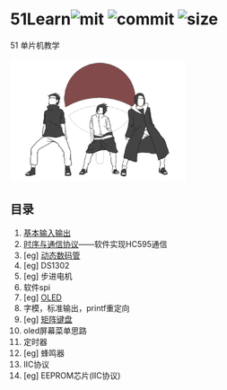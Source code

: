 # 51Learn![mit](https://img.shields.io/github/license/ultrman-seven/51Learn) ![commit](https://img.shields.io/github/last-commit/ultrman-seven/51Learn) ![size](https://img.shields.io/github/repo-size/ultrman-seven/51Learn)

51 单片机教学

![img](./doc/uchiha.gif)

## 目录

1. [基本输入输出](./doc/chap1.md)
2. [时序与通信协议](./doc/chap2.md)——软件实现HC595通信
3. [eg] [动态数码管](./project/%E6%95%B0%E7%A0%81%E7%AE%A1.c)
4. [eg] DS1302
5. [eg] 步进电机
6. 软件spi
7. [eg] [OLED](./)
8. 字模，标准输出，printf重定向
9. [eg] [矩阵键盘](./)
10. oled屏幕菜单思路
11. 定时器
12. [eg] 蜂鸣器
13. IIC协议
14. [eg] EEPROM芯片(IIC协议)
